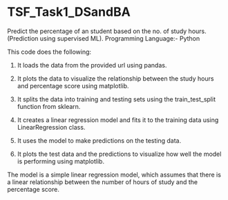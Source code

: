 # TSF_Task1_DSandBA
Predict the percentage of an student based on the no. of study hours.(Prediction using supervised ML). Programming Language:- Python

This code does the following:

1. It loads the data from the provided url using pandas.

2. It plots the data to visualize the relationship between the study hours and percentage score using matplotlib.

3. It splits the data into training and testing sets using the train_test_split function from sklearn.

4. It creates a linear regression model and fits it to the training data using LinearRegression class.

5. It uses the model to make predictions on the testing data.

6. It plots the test data and the predictions to visualize how well the model is performing using matplotlib.


The model is a simple linear regression model, which assumes that there is a linear relationship between the number of hours of study and the percentage score.
